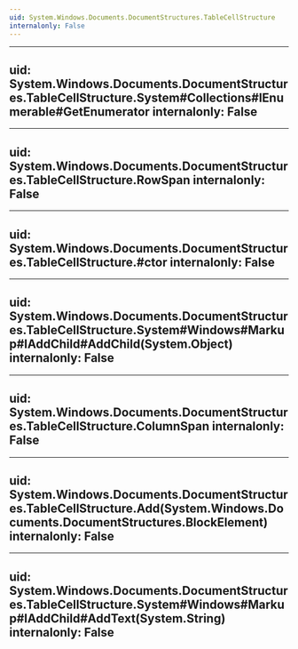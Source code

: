 ```yaml
---
uid: System.Windows.Documents.DocumentStructures.TableCellStructure
internalonly: False
---
```


---
uid: System.Windows.Documents.DocumentStructures.TableCellStructure.System#Collections#IEnumerable#GetEnumerator
internalonly: False
---

---
uid: System.Windows.Documents.DocumentStructures.TableCellStructure.RowSpan
internalonly: False
---

---
uid: System.Windows.Documents.DocumentStructures.TableCellStructure.#ctor
internalonly: False
---

---
uid: System.Windows.Documents.DocumentStructures.TableCellStructure.System#Windows#Markup#IAddChild#AddChild(System.Object)
internalonly: False
---

---
uid: System.Windows.Documents.DocumentStructures.TableCellStructure.ColumnSpan
internalonly: False
---

---
uid: System.Windows.Documents.DocumentStructures.TableCellStructure.Add(System.Windows.Documents.DocumentStructures.BlockElement)
internalonly: False
---

---
uid: System.Windows.Documents.DocumentStructures.TableCellStructure.System#Windows#Markup#IAddChild#AddText(System.String)
internalonly: False
---
